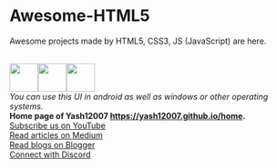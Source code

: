 # Awesome-HTML5
Awesome projects made by HTML5, CSS3, JS (JavaScript) are here.
<br></br>
<div style="display:flex;">
  <img src="https://cdn.pixabay.com/photo/2017/08/05/11/16/logo-2582748_1280.png" height="50px" width="50px">
  <img src="https://cdn.pixabay.com/photo/2017/08/05/11/16/logo-2582747_1280.png" height="50px" width="50px">
  <img src="https://cdn.pixabay.com/photo/2015/04/23/17/41/javascript-736400_1280.png" height="50px" width="50px">
</div>
<i>You can use this UI in android as well as windows or other operating systems.</i> 
<br>
<b>Home page of Yash12007 <a href="https://yash12007.github.io/home">https://yash12007.github.io/home</a>.</b>
<br>
<a href="https://www.youtube.com/@Yash12007">Subscribe us on YouTube</a>
<br>
<a href="https://www.medium.com/@Yash12007">Read articles on Medium</a>
<br>
<a href="https://yash12007.github.com">Read blogs on Blogger</a>
<br>
<a href="https://discord.gg/UGJ8HadC">Connect with Discord</a>

